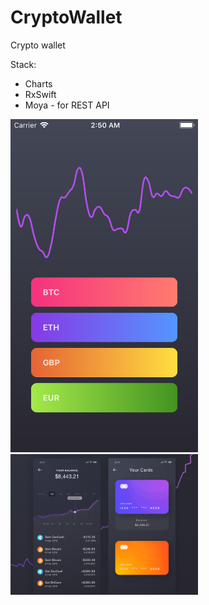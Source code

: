 # CryptoWallet
Crypto wallet

Stack:
- Charts
- RxSwift 
- Moya - for REST API

<img src="first.png" width="300" />
<img src="screenshot.png" width="300" />

